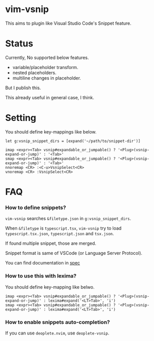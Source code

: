# vim-vsnip

This aims to plugin like Visual Studio Code's Snippet feature.

# Status

Currently, No supported below features.

- variable/placeholder transform.
- nested placeholders.
- multiline changes in placeholder.

But I publish this.

This already useful in general case, I think.

# Setting

You should define key-mappings like below.

```
let g:vsnip_snippet_dirs = [expand('~/path/to/snippet-dir')]

imap <expr><Tab> vsnip#expandable_or_jumpable() ? '<Plug>(vsnip-expand-or-jump)' : '<Tab>'
smap <expr><Tab> vsnip#expandable_or_jumpable() ? '<Plug>(vsnip-expand-or-jump)' : '<Tab>'
nnoremap <CR> :<C-u>VsnipSelect<CR>
vnoremap <CR> :VsnipSelect<CR>
```


# FAQ

### How to define snippets?

`vim-vsnip` searches `&filetype.json` in `g:vsnip_snippet_dirs`.

When `&filetype` is `typescript.tsx`, `vim-vsnip` try to load `typescript.tsx.json`, `typescript.json` and `tsx.json`.

If found multiple snippet, those are merged.


Snippet format is same of VSCode (or Language Server Protocol).

You can find documentation in [spec](https://code.visualstudio.com/docs/editor/userdefinedsnippets.)

### How to use this with lexima?

You should define key-mapping like belwo.

```
imap <expr><Tab> vsnip#expandable_or_jumpable() ? '<Plug>(vsnip-expand-or-jump)' : lexima#expand('<LT>Tab>', 'i')
smap <expr><Tab> vsnip#expandable_or_jumpable() ? '<Plug>(vsnip-expand-or-jump)' : lexima#expand('<LT>Tab>', 'i')
```

### How to enable snippets auto-completion?

If you can use `deoplete.nvim`, use `deoplete-vsnip`.

